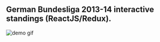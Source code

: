 ## German Bundesliga 2013-14 interactive standings (ReactJS/Redux).

![demo gif](https://raw.githubusercontent.com/levvsha/germany-standings-13-14/master/images/standings-demo.gif)
